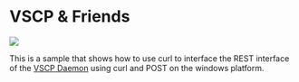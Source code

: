 <h1>VSCP & Friends</h1>

<img src="http://vscp.org/images/vscp_logo.jpg" >

<p>
This is a sample that shows how to use curl to interface the REST interface of the 
<a href="http://www.vscp.org/docs/vscpd/doku.php?id=start">VSCP Daemon</a> using curl 
and POST on the windows platform.
</p>

